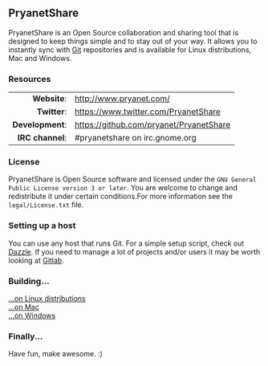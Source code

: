 ## PryanetShare

PryanetShare is an Open Source collaboration and sharing tool that is designed to keep things simple and to stay out of your way. It allows you to instantly sync with [Git](http://www.git-scm.org/) repositories and is available for Linux distributions, Mac and Windows.


### Resources

|                    |                                                   |
|-------------------:|:--------------------------------------------------|
|       **Website**: | http://www.pryanet.com/                      |
|       **Twitter**: | https://www.twitter.com/PryanetShare              |
|   **Development**: | https://github.com/pryanet/PryanetShare             |
|   **IRC channel**: | #pryanetshare on irc.gnome.org                    |


### License

PryanetShare is Open Source software and licensed under the `GNU General Public License version 3 or later`. You are welcome to change and redistribute it under certain conditions.For more information see the `legal/License.txt` file.


### Setting up a host

You can use any host that runs Git. For a simple setup script, check out [Dazzle](https://github.com/hbons/Dazzle). If you need to manage a lot of projects and/or users it may be worth looking at [Gitlab](http://www.gitlabhq.com).


### Building...

[...on Linux distributions](https://github.com/pryanet/PryanetShare/blob/master/PryanetShare/Linux/README.md)  
[...on Mac](https://github.com/pryanet/PryanetShare/blob/master/PryanetShare/Mac/README.md)  
[...on Windows](https://github.com/pryanet/PryanetShare/blob/master/PryanetShare/Windows/README.md)  


### Finally...

Have fun, make awesome. :)

